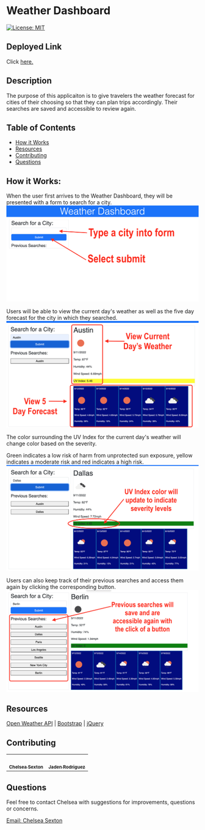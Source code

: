 # **Weather Dashboard**
[![License: MIT](https://img.shields.io/badge/License-MIT-yellow.svg)](https://opensource.org/licenses/MIT)

## Deployed Link
Click [here.](https://chelsea314.github.io/Weather-Dashboard/)
## Description
The purpose of this applicaiton is to give travelers the weather forecast for cities of their choosing so that they can plan trips accordingly. Their searches are saved and accessible to review again.

## Table of Contents
 - [How it Works](#how-it-works)
 - [Resources](#resources)
 - [Contributing](#contributing)
 - [Questions](#questions)

##  How it Works:
When the user first arrives to the Weather Dashboard, they will be presented with a form to search for a city. 
![Search City](./assets/images/search-city.png)

Users will be able to view the current day's weather as well as the five day forecast for the city in which they searched. 
![View Weather](./assets/images/view-weather.png)

The color surrounding the UV Index for the current day's weather will change color based on the severity. 

Green indicates a low risk of harm from unprotected sun exposure, yellow indicates a moderate risk and red indicates a high risk. 
![UV Index](./assets/images/uv-index.png)

Users can also keep track of their previous searches and access them again by clicking the corresponding button.
![Previous Searches](./assets/images/previous-searches.png)
<br>


## Resources
[Open Weather API](https://openweathermap.org/api/one-call-api) | [Bootstrap](https://www.npmjs.com/package/bootstrap) | [jQuery](https://jquery.com/)

## Contributing
<table>

<td align="center"><a href="https://github.com/chelsea314"><img src="https://avatars.githubusercontent.com/u/1285062?v=4" width="100px;" alt=""/><br /><sub><b>Chelsea Sexton</b></sub></a></td>


<td align="center"><a href="https://github.com/Jadentr44"><img src="https://avatars.githubusercontent.com/u/107438209?v=4" width="100px;" alt=""/><br /><sub><b>Jaden Rodriguez</b></sub></a></td>
</tr>
</table>

## Questions
Feel free to contact Chelsea with suggestions for improvements, questions or concerns.
<br>

[Email: Chelsea Sexton](mailto:chelseansexton@gmail.com)
